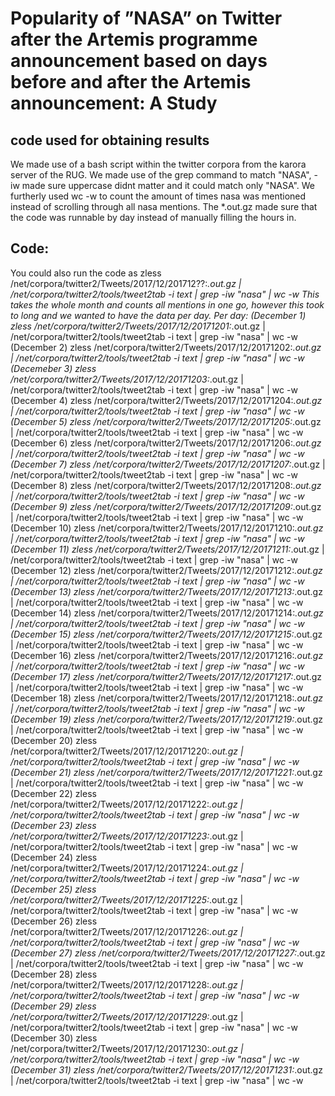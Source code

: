 # Popularity of ”NASA” on Twitter after the Artemis programme announcement based on days before and after the Artemis announcement: A Study

## code used for obtaining results
We made use of a bash script within the twitter corpora from the karora server of the RUG.
We made use of the grep command to match "NASA", -iw made sure uppercase didnt matter and it could match only "NASA". We furtherly used wc -w to count the amount of times nasa was mentioned instead of scrolling through all nasa mentions. The *.out.gz made sure that the code was runnable by day instead of manually filling the hours in.

## Code: 
You could also run the code as zless /net/corpora/twitter2/Tweets/2017/12/201712??\:*.out.gz  | /net/corpora/twitter2/tools/tweet2tab -i text | grep -iw "nasa" | wc -w
This takes the whole month and counts all mentions in one go, however this took to long and we wanted to have the data per day.
Per day:
(December 1)
zless /net/corpora/twitter2/Tweets/2017/12/20171201\:*.out.gz  | /net/corpora/twitter2/tools/tweet2tab -i text | grep -iw "nasa" | wc -w
(December 2)
zless /net/corpora/twitter2/Tweets/2017/12/20171202\:*.out.gz  | /net/corpora/twitter2/tools/tweet2tab -i text | grep -iw "nasa" | wc -w
(Decemeber 3)
zless /net/corpora/twitter2/Tweets/2017/12/20171203\:*.out.gz  | /net/corpora/twitter2/tools/tweet2tab -i text | grep -iw "nasa" | wc -w
(December 4)
zless /net/corpora/twitter2/Tweets/2017/12/20171204\:*.out.gz  | /net/corpora/twitter2/tools/tweet2tab -i text | grep -iw "nasa" | wc -w
(December 5)
zless /net/corpora/twitter2/Tweets/2017/12/20171205\:*.out.gz  | /net/corpora/twitter2/tools/tweet2tab -i text | grep -iw "nasa" | wc -w
(December 6)
zless /net/corpora/twitter2/Tweets/2017/12/20171206\:*.out.gz  | /net/corpora/twitter2/tools/tweet2tab -i text | grep -iw "nasa" | wc -w
(December 7)
zless /net/corpora/twitter2/Tweets/2017/12/20171207\:*.out.gz  | /net/corpora/twitter2/tools/tweet2tab -i text | grep -iw "nasa" | wc -w
(December 8)
zless /net/corpora/twitter2/Tweets/2017/12/20171208\:*.out.gz  | /net/corpora/twitter2/tools/tweet2tab -i text | grep -iw "nasa" | wc -w
(December 9)
zless /net/corpora/twitter2/Tweets/2017/12/20171209\:*.out.gz  | /net/corpora/twitter2/tools/tweet2tab -i text | grep -iw "nasa" | wc -w
(December 10)
zless /net/corpora/twitter2/Tweets/2017/12/20171210\:*.out.gz  | /net/corpora/twitter2/tools/tweet2tab -i text | grep -iw "nasa" | wc -w
(December 11)
zless /net/corpora/twitter2/Tweets/2017/12/20171211\:*.out.gz  | /net/corpora/twitter2/tools/tweet2tab -i text | grep -iw "nasa" | wc -w
(December 12)
zless /net/corpora/twitter2/Tweets/2017/12/20171212\:*.out.gz  | /net/corpora/twitter2/tools/tweet2tab -i text | grep -iw "nasa" | wc -w
(December 13)
zless /net/corpora/twitter2/Tweets/2017/12/20171213\:*.out.gz  | /net/corpora/twitter2/tools/tweet2tab -i text | grep -iw "nasa" | wc -w
(December 14)
zless /net/corpora/twitter2/Tweets/2017/12/20171214\:*.out.gz  | /net/corpora/twitter2/tools/tweet2tab -i text | grep -iw "nasa" | wc -w
(December 15)
zless /net/corpora/twitter2/Tweets/2017/12/20171215\:*.out.gz  | /net/corpora/twitter2/tools/tweet2tab -i text | grep -iw "nasa" | wc -w
(December 16)
zless /net/corpora/twitter2/Tweets/2017/12/20171216\:*.out.gz  | /net/corpora/twitter2/tools/tweet2tab -i text | grep -iw "nasa" | wc -w
(December 17)
zless /net/corpora/twitter2/Tweets/2017/12/20171217\:*.out.gz  | /net/corpora/twitter2/tools/tweet2tab -i text | grep -iw "nasa" | wc -w
(December 18)
zless /net/corpora/twitter2/Tweets/2017/12/20171218\:*.out.gz  | /net/corpora/twitter2/tools/tweet2tab -i text | grep -iw "nasa" | wc -w
(December 19)
zless /net/corpora/twitter2/Tweets/2017/12/20171219\:*.out.gz  | /net/corpora/twitter2/tools/tweet2tab -i text | grep -iw "nasa" | wc -w
(December 20)
zless /net/corpora/twitter2/Tweets/2017/12/20171220\:*.out.gz  | /net/corpora/twitter2/tools/tweet2tab -i text | grep -iw "nasa" | wc -w
(December 21)
zless /net/corpora/twitter2/Tweets/2017/12/20171221\:*.out.gz  | /net/corpora/twitter2/tools/tweet2tab -i text | grep -iw "nasa" | wc -w
(December 22)
zless /net/corpora/twitter2/Tweets/2017/12/20171222\:*.out.gz  | /net/corpora/twitter2/tools/tweet2tab -i text | grep -iw "nasa" | wc -w
(December 23)
zless /net/corpora/twitter2/Tweets/2017/12/20171223\:*.out.gz  | /net/corpora/twitter2/tools/tweet2tab -i text | grep -iw "nasa" | wc -w
(December 24)
zless /net/corpora/twitter2/Tweets/2017/12/20171224\:*.out.gz  | /net/corpora/twitter2/tools/tweet2tab -i text | grep -iw "nasa" | wc -w
(December 25)
zless /net/corpora/twitter2/Tweets/2017/12/20171225\:*.out.gz  | /net/corpora/twitter2/tools/tweet2tab -i text | grep -iw "nasa" | wc -w
(December 26)
zless /net/corpora/twitter2/Tweets/2017/12/20171226\:*.out.gz  | /net/corpora/twitter2/tools/tweet2tab -i text | grep -iw "nasa" | wc -w
(December 27)
zless /net/corpora/twitter2/Tweets/2017/12/20171227\:*.out.gz  | /net/corpora/twitter2/tools/tweet2tab -i text | grep -iw "nasa" | wc -w
(December 28)
zless /net/corpora/twitter2/Tweets/2017/12/20171228\:*.out.gz  | /net/corpora/twitter2/tools/tweet2tab -i text | grep -iw "nasa" | wc -w
(December 29)
zless /net/corpora/twitter2/Tweets/2017/12/20171229\:*.out.gz  | /net/corpora/twitter2/tools/tweet2tab -i text | grep -iw "nasa" | wc -w
(December 30)
zless /net/corpora/twitter2/Tweets/2017/12/20171230\:*.out.gz  | /net/corpora/twitter2/tools/tweet2tab -i text | grep -iw "nasa" | wc -w
(December 31)
zless /net/corpora/twitter2/Tweets/2017/12/20171231\:*.out.gz  | /net/corpora/twitter2/tools/tweet2tab -i text | grep -iw "nasa" | wc -w

